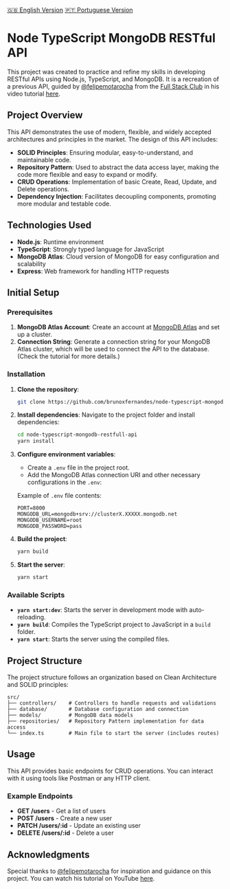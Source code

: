[🇬🇧 English Version](README_en.md) [🇵🇹 Portuguese Version](README_en.md)

# Node TypeScript MongoDB RESTful API

This project was created to practice and refine my skills in developing RESTful APIs using Node.js, TypeScript, and MongoDB. It is a recreation of a previous API, guided by [@felipemotarocha](https://github.com/felipemotarocha) from the [Full Stack Club](https://www.youtube.com/@dicasparadevs) in his video tutorial [here](https://www.youtube.com/watch?v=gU3kp7Aw0JI).

## Project Overview

This API demonstrates the use of modern, flexible, and widely accepted architectures and principles in the market. The design of this API includes:

- **SOLID Principles**: Ensuring modular, easy-to-understand, and maintainable code.
- **Repository Pattern**: Used to abstract the data access layer, making the code more flexible and easy to expand or modify.
- **CRUD Operations**: Implementation of basic Create, Read, Update, and Delete operations.
- **Dependency Injection**: Facilitates decoupling components, promoting more modular and testable code.

## Technologies Used

- **Node.js**: Runtime environment
- **TypeScript**: Strongly typed language for JavaScript
- **MongoDB Atlas**: Cloud version of MongoDB for easy configuration and scalability
- **Express**: Web framework for handling HTTP requests

## Initial Setup

### Prerequisites

1. **MongoDB Atlas Account**: Create an account at [MongoDB Atlas](https://www.mongodb.com/cloud/atlas) and set up a cluster.
2. **Connection String**: Generate a connection string for your MongoDB Atlas cluster, which will be used to connect the API to the database. (Check the tutorial for more details.)

### Installation

1. **Clone the repository**:

   ```bash
   git clone https://github.com/brunoxfernandes/node-typescript-mongodb-restfull-api.git
   ```

2. **Install dependencies**:
   Navigate to the project folder and install dependencies:

   ```bash
   cd node-typescript-mongodb-restfull-api
   yarn install
   ```

3. **Configure environment variables**:

   - Create a `.env` file in the project root.
   - Add the MongoDB Atlas connection URI and other necessary configurations in the `.env`:

   Example of `.env` file contents:

   ```plaintext
   PORT=8000
   MONGODB_URL=mongodb+srv://clusterX.XXXXX.mongodb.net
   MONGODB_USERNAME=root
   MONGODB_PASSWORD=pass
   ```

4. **Build the project**:

   ```bash
   yarn build
   ```

5. **Start the server**:

   ```bash
   yarn start
   ```

### Available Scripts

- **`yarn start:dev`**: Starts the server in development mode with auto-reloading.
- **`yarn build`**: Compiles the TypeScript project to JavaScript in a `build` folder.
- **`yarn start`**: Starts the server using the compiled files.

## Project Structure

The project structure follows an organization based on Clean Architecture and SOLID principles:

```
src/
├── controllers/    # Controllers to handle requests and validations
├── database/       # Database configuration and connection
├── models/         # MongoDB data models
├── repositories/   # Repository Pattern implementation for data access
└── index.ts        # Main file to start the server (includes routes)
```

## Usage

This API provides basic endpoints for CRUD operations. You can interact with it using tools like Postman or any HTTP client.

### Example Endpoints

- **GET /users** - Get a list of users
- **POST /users** - Create a new user
- **PATCH /users/:id** - Update an existing user
- **DELETE /users/:id** - Delete a user

## Acknowledgments

Special thanks to [@felipemotarocha](https://github.com/felipemotarocha) for inspiration and guidance on this project. You can watch his tutorial on YouTube [here](https://www.youtube.com/watch?v=gU3kp7Aw0JI).
